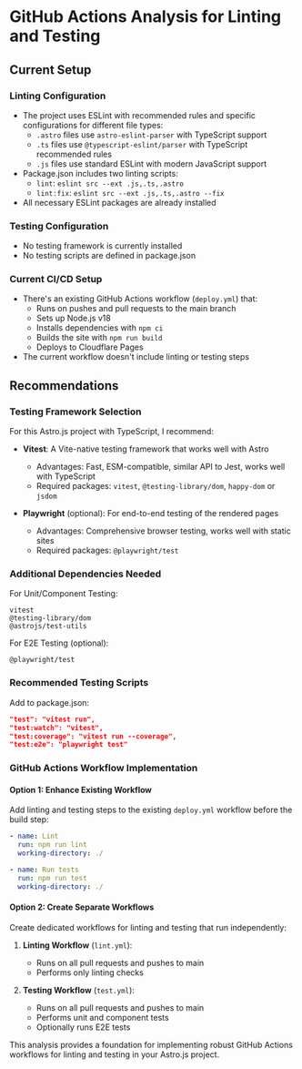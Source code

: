 # GitHub Actions Analysis for Linting and Testing

## Current Setup

### Linting Configuration
- The project uses ESLint with recommended rules and specific configurations for different file types:
  - `.astro` files use `astro-eslint-parser` with TypeScript support
  - `.ts` files use `@typescript-eslint/parser` with TypeScript recommended rules
  - `.js` files use standard ESLint with modern JavaScript support
- Package.json includes two linting scripts:
  - `lint`: `eslint src --ext .js,.ts,.astro`
  - `lint:fix`: `eslint src --ext .js,.ts,.astro --fix`
- All necessary ESLint packages are already installed

### Testing Configuration
- No testing framework is currently installed
- No testing scripts are defined in package.json

### Current CI/CD Setup
- There's an existing GitHub Actions workflow (`deploy.yml`) that:
  - Runs on pushes and pull requests to the main branch
  - Sets up Node.js v18
  - Installs dependencies with `npm ci`
  - Builds the site with `npm run build`
  - Deploys to Cloudflare Pages
- The current workflow doesn't include linting or testing steps

## Recommendations

### Testing Framework Selection
For this Astro.js project with TypeScript, I recommend:

- **Vitest**: A Vite-native testing framework that works well with Astro
  - Advantages: Fast, ESM-compatible, similar API to Jest, works well with TypeScript
  - Required packages: `vitest`, `@testing-library/dom`, `happy-dom` or `jsdom`

- **Playwright** (optional): For end-to-end testing of the rendered pages
  - Advantages: Comprehensive browser testing, works well with static sites
  - Required packages: `@playwright/test`

### Additional Dependencies Needed

For Unit/Component Testing:
```
vitest
@testing-library/dom
@astrojs/test-utils
```

For E2E Testing (optional):
```
@playwright/test
```

### Recommended Testing Scripts
Add to package.json:
```json
"test": "vitest run",
"test:watch": "vitest",
"test:coverage": "vitest run --coverage",
"test:e2e": "playwright test"
```

### GitHub Actions Workflow Implementation

#### Option 1: Enhance Existing Workflow
Add linting and testing steps to the existing `deploy.yml` workflow before the build step:

```yaml
- name: Lint
  run: npm run lint
  working-directory: ./

- name: Run tests
  run: npm run test
  working-directory: ./
```

#### Option 2: Create Separate Workflows
Create dedicated workflows for linting and testing that run independently:

1. **Linting Workflow** (`lint.yml`):
   - Runs on all pull requests and pushes to main
   - Performs only linting checks

2. **Testing Workflow** (`test.yml`):
   - Runs on all pull requests and pushes to main
   - Performs unit and component tests
   - Optionally runs E2E tests

This analysis provides a foundation for implementing robust GitHub Actions workflows for linting and testing in your Astro.js project.
